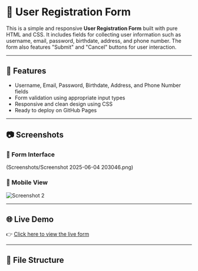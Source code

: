 # 📝 User Registration Form

This is a simple and responsive **User Registration Form** built with pure HTML and CSS. It includes fields for collecting user information such as username, email, password, birthdate, address, and phone number. The form also features "Submit" and "Cancel" buttons for user interaction.

---

## 🚀 Features

- Username, Email, Password, Birthdate, Address, and Phone Number fields
- Form validation using appropriate input types
- Responsive and clean design using CSS
- Ready to deploy on GitHub Pages

---

## 📷 Screenshots

### 🔹 Form Interface
   (Screenshots/Screenshot 2025-06-04 203046.png)

### 🔹 Mobile View
![Screenshot 2](screenshots/screenshot2.png)



---

## 🌐 Live Demo

👉 [Click here to view the live form](https://your-username.github.io/registration-form/)

---

## 📁 File Structure

